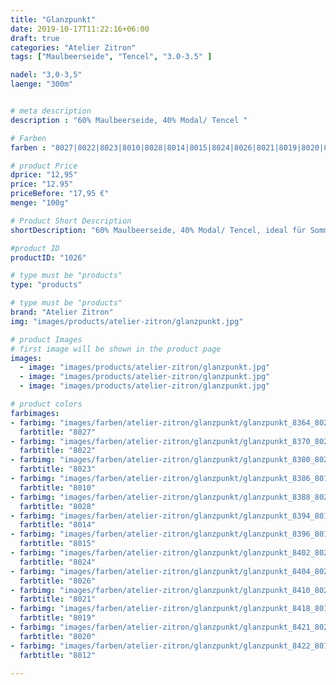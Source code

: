 ```yaml
---
title: "Glanzpunkt"
date: 2019-10-17T11:22:16+06:00
draft: true
categories: "Atelier Zitron"
tags: ["Maulbeerseide", "Tencel", "3.0-3.5" ]	

nadel: "3,0-3,5" 
laenge: "300m"	


# meta description
description : "60% Maulbeerseide, 40% Modal/ Tencel "

# Farben
farben : "8027|8022|8023|8010|8028|8014|8015|8024|8026|8021|8019|8020|8012|"

# product Price
dprice: "12,95"
price: "12.95"
priceBefore: "17,95 €"
menge: "100g"

# Product Short Description
shortDescription: "60% Maulbeerseide, 40% Modal/ Tencel, ideal für Sommerpullover..."

#product ID
productID: "1026"

# type must be "products"
type: "products"

# type must be "products"
brand: "Atelier Zitron"
img: "images/products/atelier-zitron/glanzpunkt.jpg"   

# product Images
# first image will be shown in the product page
images:
  - image: "images/products/atelier-zitron/glanzpunkt.jpg"
  - image: "images/products/atelier-zitron/glanzpunkt.jpg"
  - image: "images/products/atelier-zitron/glanzpunkt.jpg"

# product colors
farbimages:  
- farbimg: "images/farben/atelier-zitron/glanzpunkt/glanzpunkt_8364_8027_1.jpg"	
  farbtitle: "8027"
- farbimg: "images/farben/atelier-zitron/glanzpunkt/glanzpunkt_8370_8022_1.jpg"	
  farbtitle: "8022"
- farbimg: "images/farben/atelier-zitron/glanzpunkt/glanzpunkt_8380_8023_1.jpg"	
  farbtitle: "8023"
- farbimg: "images/farben/atelier-zitron/glanzpunkt/glanzpunkt_8386_8010_1.jpg"	
  farbtitle: "8010"
- farbimg: "images/farben/atelier-zitron/glanzpunkt/glanzpunkt_8388_8028_1.jpg"	
  farbtitle: "8028"
- farbimg: "images/farben/atelier-zitron/glanzpunkt/glanzpunkt_8394_8014_1.jpg"	
  farbtitle: "8014"
- farbimg: "images/farben/atelier-zitron/glanzpunkt/glanzpunkt_8396_8015_1.jpg"	
  farbtitle: "8015"
- farbimg: "images/farben/atelier-zitron/glanzpunkt/glanzpunkt_8402_8024_1.jpg"	
  farbtitle: "8024"
- farbimg: "images/farben/atelier-zitron/glanzpunkt/glanzpunkt_8404_8026_1.jpg"	
  farbtitle: "8026"
- farbimg: "images/farben/atelier-zitron/glanzpunkt/glanzpunkt_8410_8021_1.jpg"	
  farbtitle: "8021"
- farbimg: "images/farben/atelier-zitron/glanzpunkt/glanzpunkt_8418_8019_1.jpg"	
  farbtitle: "8019"
- farbimg: "images/farben/atelier-zitron/glanzpunkt/glanzpunkt_8421_8020_1.jpg"	
  farbtitle: "8020"
- farbimg: "images/farben/atelier-zitron/glanzpunkt/glanzpunkt_8422_8012_1.jpg"	
  farbtitle: "8012"

---
```



